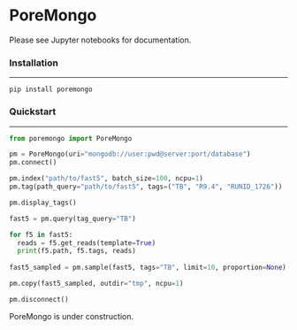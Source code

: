 # PoreMongo

Please see Jupyter notebooks for documentation.

### Installation
---

```
pip install poremongo
```

### Quickstart
---

```python
from poremongo import PoreMongo

pm = PoreMongo(uri="mongodb://user:pwd@server:port/database")
pm.connect()

pm.index("path/to/fast5", batch_size=100, ncpu=1)
pm.tag(path_query="path/to/fast5", tags=("TB", "R9.4", "RUNID_1726"))

pm.display_tags()

fast5 = pm.query(tag_query="TB")

for f5 in fast5:
  reads = f5.get_reads(template=True)
  print(f5.path, f5.tags, reads)
  
fast5_sampled = pm.sample(fast5, tags="TB", limit=10, proportion=None)

pm.copy(fast5_sampled, outdir="tmp", ncpu=1)

pm.disconnect()

```

PoreMongo is under construction.
